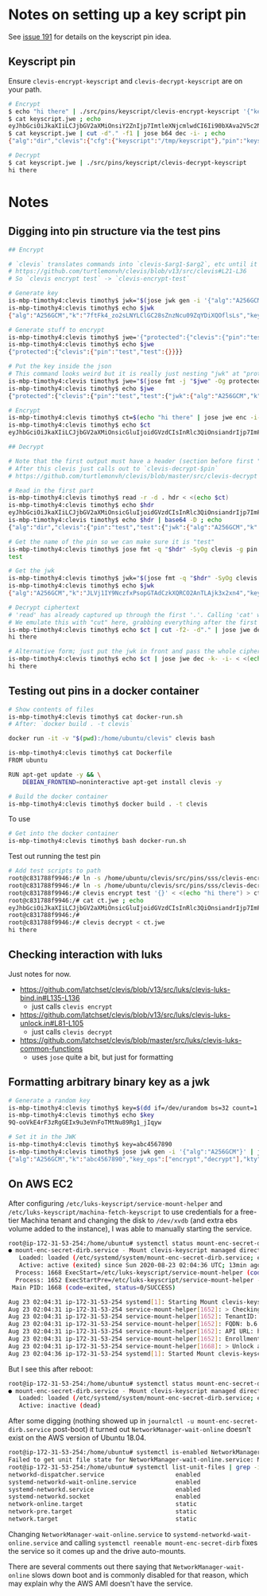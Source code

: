 # Notes on setting up a key script pin

See [issue 191](https://github.com/latchset/clevis/issues/191) for details on the keyscript pin idea.

## Keyscript pin

Ensure `clevis-encrypt-keyscript` and `clevis-decrypt-keyscript` are on your path.

```bash
# Encrypt
$ echo "hi there" | ./src/pins/keyscript/clevis-encrypt-keyscript '{"keyscript": "/tmp/keyscript"}' > keyscript.jwe
$ cat keyscript.jwe ; echo
eyJhbGciOiJkaXIiLCJjbGV2aXMiOnsiY2ZnIjp7ImtleXNjcmlwdCI6Ii90bXAva2V5c2NyaXB0In0sInBpbiI6ImtleXNjcmlwdCJ9LCJlbmMiOiJBMjU2R0NNIn0..9ZmxtknGj5qtka_P.DBq9JLBWRkMQ.ETuFwW5MG00lQuGT46uABg
$ cat keyscript.jwe | cut -d"." -f1 | jose b64 dec -i- ; echo
{"alg":"dir","clevis":{"cfg":{"keyscript":"/tmp/keyscript"},"pin":"keyscript"},"enc":"A256GCM"}

# Decrypt
$ cat keyscript.jwe | ./src/pins/keyscript/clevis-decrypt-keyscript
hi there
```

# Notes

## Digging into pin structure via the test pins

```bash
## Encrypt

# `clevis` translates commands into `clevis-$arg1-$arg2`, etc until it finds a matching exe
# https://github.com/turtlemonvh/clevis/blob/v13/src/clevis#L21-L36
# So `clevis encrypt test` -> `clevis-encrypt-test`

# Generate key
is-mbp-timothy4:clevis timothy$ jwk="$(jose jwk gen -i '{"alg":"A256GCM"}')"
is-mbp-timothy4:clevis timothy$ echo $jwk
{"alg":"A256GCM","k":"7ftFk4_zo2sLNYLClGC28sZnzNcu09ZqYDiXQOflsLs","key_ops":["encrypt","decrypt"],"kty":"oct"}

# Generate stuff to encrypt
is-mbp-timothy4:clevis timothy$ jwe='{"protected":{"clevis":{"pin":"test","test":{}}}}'
is-mbp-timothy4:clevis timothy$ echo $jwe
{"protected":{"clevis":{"pin":"test","test":{}}}}

# Put the key inside the json
# This command looks weird but it is really just nesting "jwk" at "protected.clevis.test" inside "jwe"
is-mbp-timothy4:clevis timothy$ jwe="$(jose fmt -j "$jwe" -Og protected -g clevis -g test -j "$jwk" -Os jwk -UUUUo-)"
is-mbp-timothy4:clevis timothy$ echo $jwe
{"protected":{"clevis":{"pin":"test","test":{"jwk":{"alg":"A256GCM","k":"7ftFk4_zo2sLNYLClGC28sZnzNcu09ZqYDiXQOflsLs","key_ops":["encrypt","decrypt"],"kty":"oct"}}}}}

# Encrypt
is-mbp-timothy4:clevis timothy$ ct=$(echo "hi there" | jose jwe enc -i- -k- -I- -c < <(echo -n "$jwe$jwk"; /bin/cat))
is-mbp-timothy4:clevis timothy$ echo $ct
eyJhbGciOiJkaXIiLCJjbGV2aXMiOnsicGluIjoidGVzdCIsInRlc3QiOnsiandrIjp7ImFsZyI6IkEyNTZHQ00iLCJrIjoiN2Z0Rms0X3pvMnNMTllMQ2xHQzI4c1puek5jdTA5WnFZRGlYUU9mbHNMcyIsImtleV9vcHMiOlsiZW5jcnlwdCIsImRlY3J5cHQiXSwia3R5Ijoib2N0In19fSwiZW5jIjoiQTI1NkdDTSJ9..IEF_Hw2DkurslWM2.DAykUlAcZJ7q._bJ49s8AMoOi4b_9CLGcdQ

## Decrypt

# Note that the first output must have a header (section before first ".") that is valid json with a "clevis.pin" property
# After this clevis just calls out to `clevis-decrypt-$pin`
# https://github.com/turtlemonvh/clevis/blob/master/src/clevis-decrypt

# Read in the first part
is-mbp-timothy4:clevis timothy$ read -r -d . hdr < <(echo $ct)
is-mbp-timothy4:clevis timothy$ echo $hdr
eyJhbGciOiJkaXIiLCJjbGV2aXMiOnsicGluIjoidGVzdCIsInRlc3QiOnsiandrIjp7ImFsZyI6IkEyNTZHQ00iLCJrIjoiN2Z0Rms0X3pvMnNMTllMQ2xHQzI4c1puek5jdTA5WnFZRGlYUU9mbHNMcyIsImtleV9vcHMiOlsiZW5jcnlwdCIsImRlY3J5cHQiXSwia3R5Ijoib2N0In19fSwiZW5jIjoiQTI1NkdDTSJ9
is-mbp-timothy4:clevis timothy$ echo $hdr | base64 -D ; echo
{"alg":"dir","clevis":{"pin":"test","test":{"jwk":{"alg":"A256GCM","k":"7ftFk4_zo2sLNYLClGC28sZnzNcu09ZqYDiXQOflsLs","key_ops":["encrypt","decrypt"],"kty":"oct"}}},"enc":"A256GCM"}

# Get the name of the pin so we can make sure it is "test"
is-mbp-timothy4:clevis timothy$ jose fmt -q "$hdr" -SyOg clevis -g pin -u-
test

# Get the jwk
is-mbp-timothy4:clevis timothy$ jwk="$(jose fmt -q "$hdr" -SyOg clevis -g test -g jwk -Oo-)"
is-mbp-timothy4:clevis timothy$ echo $jwk
{"alg":"A256GCM","k":"JLVj1IY9NczfxPsopGTAdCzkXQRCO2AnTLAjk3x2xn4","key_ops":["encrypt","decrypt"],"kty":"oct"}

# Decrypt ciphertext
# 'read' has already captured up through the first '.'. Calling 'cat' will send through the rest of the input.
# We emulate this with "cut" here, grabbing everything after the first ".".
is-mbp-timothy4:clevis timothy$ echo $ct | cut -f2- -d"." | jose jwe dec -k- -i- < <(echo -n "$jwk$hdr."; /bin/cat)
hi there

# Alternative form; just put the jwk in front and pass the whole ciphertext
is-mbp-timothy4:clevis timothy$ echo $ct | jose jwe dec -k- -i- < <(echo -n "$jwk"; /bin/cat)
hi there
```

## Testing out pins in a docker container

```bash
# Show contents of files
is-mbp-timothy4:clevis timothy$ cat docker-run.sh
# After: `docker build . -t clevis`

docker run -it -v "$(pwd):/home/ubuntu/clevis" clevis bash

is-mbp-timothy4:clevis timothy$ cat Dockerfile
FROM ubuntu

RUN apt-get update -y && \
	DEBIAN_FRONTEND=noninteractive apt-get install clevis -y

# Build the docker container
is-mbp-timothy4:clevis timothy$ docker build . -t clevis
```

To use

```bash
# Get into the docker container
is-mbp-timothy4:clevis timothy$ bash docker-run.sh
```

Test out running the test pin

```bash
# Add test scripts to path
root@c831788f9946:/# ln -s /home/ubuntu/clevis/src/pins/sss/clevis-encrypt-test /usr/local/bin/
root@c831788f9946:/# ln -s /home/ubuntu/clevis/src/pins/sss/clevis-decrypt-test /usr/local/bin/
root@c831788f9946:/# clevis encrypt test '{}' < <(echo "hi there") > ct.jwe
root@c831788f9946:/# cat ct.jwe ; echo
eyJhbGciOiJkaXIiLCJjbGV2aXMiOnsicGluIjoidGVzdCIsInRlc3QiOnsiandrIjp7ImFsZyI6IkEyNTZHQ00iLCJrIjoid0V1RzM0cThaWmdOYjl3bTZ1aTdGekRHaEZIMjV3NGJPUktIZnplRGY4OCIsImtleV9vcHMiOlsiZW5jcnlwdCIsImRlY3J5cHQiXSwia3R5Ijoib2N0In19fSwiZW5jIjoiQTI1NkdDTSJ9..MemW63-4sZmNadlT.5pK8dI4iKtoT.jyET-HKiCY1u3BeDv08Egw
root@c831788f9946:/#
root@c831788f9946:/# clevis decrypt < ct.jwe
hi there
```

## Checking interaction with luks

Just notes for now.

- https://github.com/latchset/clevis/blob/v13/src/luks/clevis-luks-bind.in#L135-L136
  - just calls `clevis encrypt`
- https://github.com/latchset/clevis/blob/v13/src/luks/clevis-luks-unlock.in#L81-L105
  - just calls `clevis decrypt`
- https://github.com/latchset/clevis/blob/master/src/luks/clevis-luks-common-functions
    - uses `jose` quite a bit, but just for formatting


## Formatting arbitrary binary key as a jwk

```bash
# Generate a random key
is-mbp-timothy4:clevis timothy$ key=$(dd if=/dev/urandom bs=32 count=1 2>/dev/null | jose b64 enc -I-)
is-mbp-timothy4:clevis timothy$ echo $key
9Q-ooVkE4rF3zRgGEIx9u3eVnFoTMtNu89Rg1_jIqyw

# Set it in the JWK
is-mbp-timothy4:clevis timothy$ key=abc4567890
is-mbp-timothy4:clevis timothy$ jose jwk gen -i '{"alg":"A256GCM"}' | jose fmt -j- -O -q $key -Ss k -Uo-
{"alg":"A256GCM","k":"abc4567890","key_ops":["encrypt","decrypt"],"kty":"oct"}
```

## On AWS EC2

After configuring `/etc/luks-keyscript/service-mount-helper` and `/etc/luks-keyscript/machina-fetch-keyscript` to use credentials for a free-tier Machina tenant and changing the disk to `/dev/xvdb` (and extra ebs volume added to the instance), I was able to manually starting the service.

```bash
root@ip-172-31-53-254:/home/ubuntu# systemctl status mount-enc-secret-dirb
● mount-enc-secret-dirb.service - Mount clevis-keyscript managed directory
   Loaded: loaded (/etc/systemd/system/mount-enc-secret-dirb.service; enabled; vendor preset: enabled)
   Active: active (exited) since Sun 2020-08-23 02:04:36 UTC; 13min ago
  Process: 1668 ExecStart=/etc/luks-keyscript/service-mount-helper (code=exited, status=0/SUCCESS)
  Process: 1652 ExecStartPre=/etc/luks-keyscript/service-mount-helper -w (code=exited, status=0/SUCCESS)
 Main PID: 1668 (code=exited, status=0/SUCCESS)

Aug 23 02:04:31 ip-172-31-53-254 systemd[1]: Starting Mount clevis-keyscript managed directory...
Aug 23 02:04:31 ip-172-31-53-254 service-mount-helper[1652]: > Checking that machina service is reachable
Aug 23 02:04:31 ip-172-31-53-254 service-mount-helper[1652]: TenantID: 5e1a345203b62b28090008a0
Aug 23 02:04:31 ip-172-31-53-254 service-mount-helper[1652]: FQDN: b.6.b.c.6.0.ks.kns.ionic.com
Aug 23 02:04:31 ip-172-31-53-254 service-mount-helper[1652]: API URL: https://api.ionic.com
Aug 23 02:04:31 ip-172-31-53-254 service-mount-helper[1652]: Enrollment URL: https://enrollment.ionic.com/keyspace/Bstr/register
Aug 23 02:04:31 ip-172-31-53-254 service-mount-helper[1668]: > Unlock and mount /secretb
Aug 23 02:04:36 ip-172-31-53-254 systemd[1]: Started Mount clevis-keyscript managed directory.
```

But I see this after reboot:

```bash
root@ip-172-31-53-254:/home/ubuntu# systemctl status mount-enc-secret-dirb
● mount-enc-secret-dirb.service - Mount clevis-keyscript managed directory
   Loaded: loaded (/etc/systemd/system/mount-enc-secret-dirb.service; enabled; vendor preset: enabled)
   Active: inactive (dead)
```

After some digging (nothing showed up in `journalctl -u mount-enc-secret-dirb.service` post-boot) it turned out `NetworkManager-wait-online` doesn't exist on the AWS version of Ubuntu 18.04.

```bash
root@ip-172-31-53-254:/home/ubuntu# systemctl is-enabled NetworkManager-wait-online
Failed to get unit file state for NetworkManager-wait-online.service: No such file or directory
root@ip-172-31-53-254:/home/ubuntu# systemctl list-unit-files | grep -i network
networkd-dispatcher.service                    enabled
systemd-networkd-wait-online.service           enabled
systemd-networkd.service                       enabled
systemd-networkd.socket                        enabled
network-online.target                          static
network-pre.target                             static
network.target                                 static
```

Changing `NetworkManager-wait-online.service` to `systemd-networkd-wait-online.service` and calling `systemctl reenable mount-enc-secret-dirb` fixes the service so it comes up and the drive auto-mounts.

There are several comments out there saying that `NetworkManager-wait-online` slows down boot and is commonly disabled for that reason, which may explain why the AWS AMI doesn't have the service.
